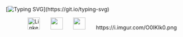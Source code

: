 [![Typing SVG](https://readme-typing-svg.demolab.com?font=Fira+Code&pause=1000&color=297DF7&random=false&width=435&lines=Hello+everyone!)](https://git.io/typing-svg)
<!--
**octantus/octantus** is a ✨ _special_ ✨ repository because its `README.md` (this file) appears on your GitHub profile.

Here are some ideas to get you started:

- 🔭 I’m currently working on ...
- 🌱 I’m currently learning ...
- 👯 I’m looking to collaborate on ...
- 🤔 I’m looking for help with ...
- 💬 Ask me about ...
- 📫 How to reach me: ...
- 😄 Pronouns: ...
- ⚡ Fun fact: ...
-->
<!-- Social icons section -->
<p align="center">
  <a href="https://www.linkedin.com/in/octantus/"><img width="32px" alt="LinkedIn" title="LinkedIn" src="https://i.imgur.com/yRpa1dQ.png"/></a>
  &#8287;&#8287;&#8287;&#8287;&#8287;
  <a href="https://discordapp.com/users/687762080719175693/" alt="Discord" title="My Discord"><img width="32px" src="https://i.imgur.com/OViZO8J.png"/></a>
  &#8287;&#8287;&#8287;&#8287;&#8287;
  <a href="https://t.me/havenoheart" alt="Telegram" title="Telegram"><img width="32px" src="https://i.imgur.com/O0IKlk0.png"/></a>
  &#8287;&#8287;&#8287;&#8287;&#8287;
  https://i.imgur.com/O0IKlk0.png
</p>

